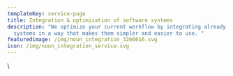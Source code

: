 ```yaml
---
templateKey: service-page
title: Integration & optimization of software systems
description: "We optimize your current workflow by integrating already existing
  systems in a way that makes them simpler and easier to use. "
featuredimage: /img/noun_integration_3266016.svg
icon: /img/noun_integration_service.svg
---
```

\
